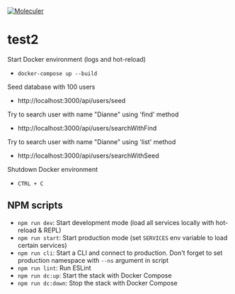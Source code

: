 [![Moleculer](https://badgen.net/badge/Powered%20by/Moleculer/0e83cd)](https://moleculer.services)

# test2

Start Docker environment (logs and hot-reload)
- `docker-compose up --build`

Seed database with 100 users 
- http://localhost:3000/api/users/seed

Try to search user with name "Dianne" using 'find' method
- http://localhost:3000/api/users/searchWithFind

Try to search user with name "Dianne" using 'list' method
- http://localhost:3000/api/users/searchWithSeed

Shutdown Docker environment
- `CTRL + C`

## NPM scripts

- `npm run dev`: Start development mode (load all services locally with hot-reload & REPL)
- `npm run start`: Start production mode (set `SERVICES` env variable to load certain services)
- `npm run cli`: Start a CLI and connect to production. Don't forget to set production namespace with `--ns` argument in script
- `npm run lint`: Run ESLint
- `npm run dc:up`: Start the stack with Docker Compose
- `npm run dc:down`: Stop the stack with Docker Compose
